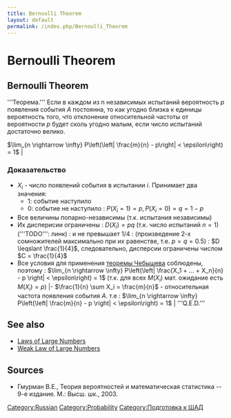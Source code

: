 ```yaml
---
title: Bernoulli Theorem
layout: default
permalink: /index.php/Bernoulli_Theorem
---
```


# Bernoulli Theorem

## Bernoulli Theorem
'''Теорема.''' Если в каждом из n независимых испытаний вероятность $p$ появления события $A$ постоянна, то как угодно близка к единицы вероятность того, что отклонение относительной частоты от вероятности $p$ будет сколь угодно малым, если число испытаний достаточно велико.

$\lim_{n \rightarrow \infty} P\left(\left| \frac{m}{n} - p\right| < \epsilon\right) = 1$ |

### Доказательство
- $X_i$ - число появлений события в испытании $i$. Принимает два значения:
  - 1: событие наступило
  - 0: событие не наступило
: $P(X_i = 1) = p, P(X_i = 0) = q = 1 - p$
- Все величины попарно-независимы (т.к. испытания независимы)
- Их дисперисии ограничены
: $D(X_i) = pq$ (т.к. число испытаний $n = 1$) ('''TODO''': линк)
: и не превышает 1/4
: (произведение 2-х сомножителей максимально при их равенстве, т.е. $p = q = 0.5$)
: $D \leqslant \frac{1}{4}$, следовательно, дисперсии ограничены числом $C = \frac{1}{4}$
- Все условия для применения [теоремы Чебышева](Weak_Law_of_Large_Numbers) соблюдены, поэтому
: $\lim_{n \rightarrow \infty} P\left(\left|  \frac{X_1 + ... + X_n}{n} - p \right| < \epsilon\right) = 1$ (т.к. для всех $M(X_i)$ мат. ожидание есть $M(X_i) = p$) |- $\frac{1}{n} \sum X_i = \frac{m}{n}$ - относительная частота появления события $A$. т.е
: $\lim_{n \rightarrow \infty} P\left(\left|  \frac{m}{n} - p \right| < \epsilon\right) = 1$ |
'''Q.E.D.'''


## See also
- [Laws of Large Numbers](Laws_of_Large_Numbers)
- [Weak Law of Large Numbers](Weak_Law_of_Large_Numbers)

## Sources
- Гмурман В.Е., Теория вероятностей и математическая статистика -- 9-е издание. М.: Высш. шк., 2003.

[Category:Russian](Category_Russian)
[Category:Probability](Category_Probability)
[Category:Подготовка к ШАД](Category_Подготовка_к_ШАД)